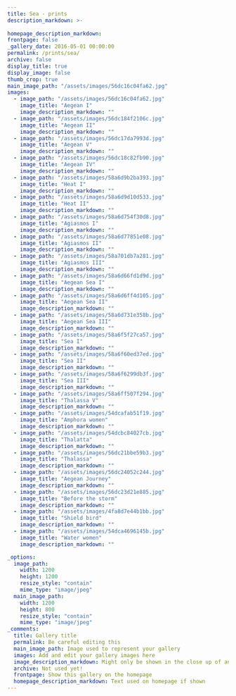 ```yaml
---
title: Sea - prints
description_markdown: >-
  
homepage_description_markdown: 
frontpage: false
_gallery_date: 2016-05-01 00:00:00
permalink: /prints/sea/
archive: false
display_title: true
display_image: false
thumb_crop: true
main_image_path: "/assets/images/56dc16c04fa62.jpg"
images:
  - image_path: "/assets/images/56dc16c04fa62.jpg"
    image_title: "Aegean I"
    image_description_markdown: ""
  - image_path: "/assets/images/56dc184f2106c.jpg"
    image_title: "Aegean II"
    image_description_markdown: ""
  - image_path: "/assets/images/56dc17da7993d.jpg"
    image_title: "Aegean V"
    image_description_markdown: ""
  - image_path: "/assets/images/56dc18c82fb90.jpg"
    image_title: "Aegean IV"
    image_description_markdown: ""
  - image_path: "/assets/images/58a6d9b2ba393.jpg"
    image_title: "Heat I"
    image_description_markdown: ""
  - image_path: "/assets/images/58a6d9d10d533.jpg"
    image_title: "Heat II"
    image_description_markdown: ""
  - image_path: "/assets/images/58a6d754f30d8.jpg"
    image_title: "Agiasmos I"
    image_description_markdown: ""
  - image_path: "/assets/images/58a6d77851e08.jpg"
    image_title: "Agiasmos II"
    image_description_markdown: ""
  - image_path: "/assets/images/58a701db7a281.jpg"
    image_title: "Agiasmos III"
    image_description_markdown: ""
  - image_path: "/assets/images/58a6d66fd1d9d.jpg"
    image_title: "Aegean Sea I"
    image_description_markdown: ""
  - image_path: "/assets/images/58a6d6ff4d105.jpg"
    image_title: "Aegean Sea II"
    image_description_markdown: ""
  - image_path: "/assets/images/58a6d731e358b.jpg"
    image_title: "Aegean Sea III"
    image_description_markdown: ""
  - image_path: "/assets/images/58a6f5f27ca57.jpg"
    image_title: "Sea I"
    image_description_markdown: ""
  - image_path: "/assets/images/58a6f60ed37ed.jpg"
    image_title: "Sea II"
    image_description_markdown: ""
  - image_path: "/assets/images/58a6f6299db3f.jpg"
    image_title: "Sea III"
    image_description_markdown: ""
  - image_path: "/assets/images/58a6ff507f294.jpg"
    image_title: "Thalassa V"
    image_description_markdown: ""
  - image_path: "/assets/images/54dcafab51f19.jpg"
    image_title: "Amphora women"
    image_description_markdown: ""
  - image_path: "/assets/images/54dcbc84027cb.jpg"
    image_title: "Thalatta"
    image_description_markdown: ""
  - image_path: "/assets/images/56dc21bbe59b3.jpg"
    image_title: "Thalassa"
    image_description_markdown: ""
  - image_path: "/assets/images/56dc24052c244.jpg"
    image_title: "Aegean Journey"
    image_description_markdown: ""
  - image_path: "/assets/images/56dc23d21e885.jpg"
    image_title: "Before the storm"
    image_description_markdown: ""
  - image_path: "/assets/images/4fa8d7e44b1bb.jpg"
    image_title: "Shield bird"
    image_description_markdown: ""
  - image_path: "/assets/images/54dca4696145b.jpg"
    image_title: "Water women"
    image_description_markdown: ""

_options:
  image_path:
    width: 1200
    height: 1200
    resize_style: "contain"
    mime_type: "image/jpeg"
  main_image_path:
    width: 1200
    height: 800
    resize_style: "contain"
    mime_type: "image/jpeg"
_comments:
  title: Gallery title
  permalink: Be careful editing this
  main_image_path: Image used to represent your gallery
  images: Add and edit your gallery images here
  image_description_markdown: Might only be shown in the close up of an image
  archive: Not used yet!
  frontpage: Show this gallery on the homepage
  homepage_description_markdown: Text used on homepage if shown
---
```

